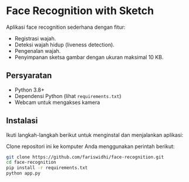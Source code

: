 # Face Recognition with Sketch

Aplikasi face recognition sederhana dengan fitur:
- Registrasi wajah.
- Deteksi wajah hidup (liveness detection).
- Pengenalan wajah.
- Penyimpanan sketsa gambar dengan ukuran maksimal 10 KB.

## Persyaratan

- Python 3.8+
- Dependensi Python (lihat `requirements.txt`)
- Webcam untuk mengakses kamera

## Instalasi

Ikuti langkah-langkah berikut untuk menginstal dan menjalankan aplikasi:



Clone repositori ini ke komputer Anda menggunakan perintah berikut:

```bash
git clone https://github.com/fariswidhi/face-recognition.git
cd face-recognition
pip install -r requirements.txt
python app.py